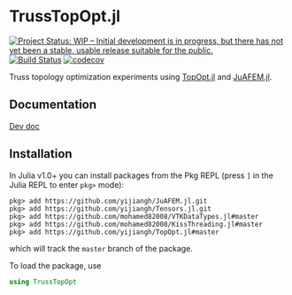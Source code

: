 # TrussTopOpt.jl

[![Project Status: WIP – Initial development is in progress, but there has not yet been a stable, usable release suitable for the public.](https://www.repostatus.org/badges/latest/wip.svg)](https://www.repostatus.org/#wip)
[![Build Status](https://travis-ci.org/yijiangh/TrussTopOpt.jl.svg?branch=master)](https://travis-ci.org/yijiangh/TrussTopOpt.jl)
[![codecov](https://codecov.io/gh/yijiangh/TrussTopOpt.jl/branch/master/graph/badge.svg)](https://codecov.io/gh/yijiangh/TrussTopOpt.jl)

Truss topology optimization experiments using [TopOpt.jl](https://github.com/mohamed82008/TopOpt.jl) and [JuAFEM.jl](https://github.com/KristofferC/JuAFEM.jl).

## Documentation

<!-- [![Documentation](https://img.shields.io/badge/doc-latest-blue.svg)](https://yijiangh.github.io/TopOpt.jl/dev) -->
[Dev doc](https://docs.google.com/document/d/1SbHCct2B0aTH4drSAJX5HGYlxkyCiAznsFe5GMzzCyw/edit?usp=sharing)

## Installation

In Julia v1.0+ you can install packages from the Pkg REPL (press `]` in the Julia
REPL to enter `pkg>` mode):

```
pkg> add https://github.com/yijiangh/JuAFEM.jl.git
pkg> add https://github.com/yijiangh/Tensors.jl.git
pkg> add https://github.com/mohamed82008/VTKDataTypes.jl#master
pkg> add https://github.com/mohamed82008/KissThreading.jl#master
pkg> add https://github.com/yijiangh/TopOpt.jl#master
```

which will track the `master` branch of the package.

To load the package, use

```julia
using TrussTopOpt
```